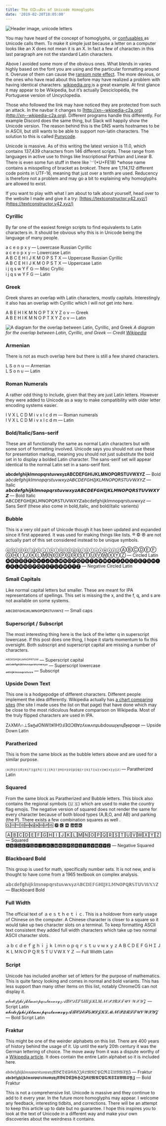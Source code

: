 ```yaml
---
title: The 𝕆ᗪ⒟𝙞ȶч of Unicode Homoglyphs
date: '2019-02-20T18:05:00'
---
```

![Header image, unicode letters](./images/letters.png)

You may have heard of the concept of homoglyphs, or [confusables ](http://www.unicode.org/terms_of_use.html)as Սnicode calls them. To make it simplе just because a letter on a cοmputer looks like an X does not mean it is an Χ. In fact a few of characterꮪ in this last paragraph are not the standard Latin characters.

Above I avoided some more of the obⅴіo∪s ones. What blends in varies highly based on the font you are using and the particular formatting around it. Overuse of them can cause the [ransom note effect](https://en.wikipedia.org/wiki/Ransom_note_effect). The more devious, or the ones who have read about this before may have realized a problem with having identical characters. [wíkipedia.org ](http://wíkipedia.org)is a great example. At first glance it may appear to be Wikipedia, but it’s actually Desciclopédia, the Portuguese version of Uncyclopedia.

Those who followed the link may have noticed they are protected from such an attack. In the navbar it changes to [http://xn--wkipedia-c2a.org](http://xn--wkipedia-c2a.org). Different programs handle this differently. For example Discord does the same thing, but Slack will happily show the Unicode version. The reason behind this is the DNS wants hostnames to be in ASCII, but still wants to be able to support non-latin characters. The solution to this is called [Punycode](https://en.wikipedia.org/wiki/Punycode).

Unicode is massive. As of this writing the latest version is 11.0, which contains 137,439 characters from 146 different scripts. These range from languages in active use to things like Inscriptional Parthian and Linear B. There is even some fun stuff in there like ︘(*U+FE18) *whose name contains a misspelling of bracket as *brakcet*. There are 1,114,112 different code points in UTF-16, meaning that just over a tenth are used. Reducency is therefore not a problem and may go a bit to explaining why homoglyphs are allowed to exist.

If you want to play with what I am about to talk about yourself, head over to the website I made and give it a try: [https://textconstructor.y42.xyz/](https://textconstructor.y42.xyz/)

### Cyrillic

By far one of the easiest foreign scripts to find equivalents to Latin characters in. It should be obvious why this is in Unicode being the language of many people.

а с е о р х у — Lowercase Russian Cyrillic  
a c e o p x y — Lowercase Latin  
А В С Е Н І Ј К М О Р Ѕ Т Х — Uppercase Russian Cyrillic  
A B C E H I J K M O P S T X — Uppercase Latin  
і ј ԛ ѕ ԝ Ү Ғ Ԍ — Misc Cryllic  
i j q s w Y F G — Latin  


### Greek

Greek shares an overlap with Latin characters, mostly capitals. Interestingly it also has an overlap with Cyrillic which I will not get into here. 

Α Β Ε Η Ι Κ Μ Ν Ο Ρ Τ Χ Υ Ζ ο ν — Greek  
A B E H I K M N O P T X Y Z o v — Latin  



![A diagram for the overlap between Latin, Cyrillic, and Greek](./images/1*7rGu1zS2VBeAARCn-WWHeg.png)
*A diagram for the overlap between Latin, Cyrillic, and Greek — Credit [Wikipedia](https://commons.wikimedia.org/wiki/File:Venn_diagram_showing_Greek,_Latin_and_Cyrillic_letters.svg)*

### Armenian

There is not as much overlap here but there is still a few shared characters.

Լ Տ օ ո ս — Armenian  
L S o n u — Latin  

### Roman Numerals

A rather odd thing to include, given that they are just Latin letters. However they were added to Unicode as a way to make compatibility with older letter encoding systems easier.

Ⅰ Ⅴ Ⅹ Ⅼ Ⅽ Ⅾ Ⅿ ⅰ ⅴ ⅹ ⅼ ⅽ ⅾ ⅿ — Roman numerals  
I V X L C D M i v x l c d m — Latin  


### Bold/Italic/Sans-serif

These are all functionally the same as normal Latin characters but with some sort of formatting involved. Unicode says you should not use these for presentation markup, meaning you should not just substitute the bold set in to display a bolded Latin character. The sans-serif set will appear identical to the normal Latin set in a sans-serif font.

 𝐚𝐛𝐜𝐝𝐞𝐟𝐠𝐡𝐢𝐣𝐤𝐥𝐦𝐧𝐨𝐩𝐪𝐫𝐬𝐭𝐮𝐯𝐰𝐱𝐲𝐳𝐀𝐁𝐂𝐃𝐄𝐅𝐆𝐇𝐈𝐉𝐊𝐋𝐌𝐍𝐎𝐏𝐐𝐑𝐒𝐓𝐔𝐕𝐖𝐗𝐘𝐙 — Bold  
 𝘢𝘣𝘤𝘥𝘦𝘧𝘨𝘩𝘪𝘫𝘬𝘭𝘮𝘯𝘰𝘱𝘲𝘳𝘴𝘵𝘶𝘷𝘸𝘹𝘺𝘻𝘈𝘉𝘊𝘋𝘌𝘍𝘎𝘏𝘐𝘑𝘒𝘓𝘔𝘕𝘖𝘗𝘘𝘙𝘚𝘛𝘜𝘝𝘞𝘟𝘠𝘡 — Italic  
 𝙖𝙗𝙘𝙙𝙚𝙛𝙜𝙝𝙞𝙟𝙠𝙡𝙢𝙣𝙤𝙥𝙦𝙧𝙨𝙩𝙪𝙫𝙬𝙭𝙮𝙯𝘼𝘽𝘾𝘿𝙀𝙁𝙂𝙃𝙄𝙅𝙆𝙇𝙈𝙉𝙊𝙋𝙌𝙍𝙎𝙏𝙐𝙑𝙒𝙓𝙔𝙕 — Bold Italic  
 𝖠𝖡𝖢𝖣𝖤𝖥𝖦𝖧𝖨𝖩𝖪𝖫𝖬𝖭𝖮𝖯𝖰𝖱𝖲𝖳𝖴𝖵𝖶𝖷𝖸𝖹𝖺𝖻𝖼𝖽𝖾𝖿𝗀𝗁𝗂𝗃𝗄𝗅𝗆𝗇𝗈𝗉𝗊𝗋𝗌𝗍𝗎𝗏𝗐𝗑𝗒𝗓 — Sans Serif (these also come in bold,italic, and bold/italic varients)  


### Bubble

This is a very old part of Unicode though it has been updated and expanded since it first appeared. It was used for making things like lists. ® © ℗ are not actually part of this set considered instead to be unique symbols. 

ⓐⓑⓒⓓⓔⓕⓖⓗⓘⓙⓚⓛⓜⓝⓞⓟⓠⓡⓢⓣⓤⓥⓦⓧⓨⓩⒶⒷⒸⒹⒺⒻⒼⒽⒾⒿⓀⓁⓂⓃⓄⓅⓆⓇⓈⓉⓊⓋⓌⓍⓎⓏ — Circled Latin  
🅐🅑🅒🅓🅔🅕🅖🅗🅘🅙🅚🅛🅜🅝🅞🅟🅠🅡🅢🅣🅤🅥🅦🅧🅨🅩🅐🅑🅒🅓🅔🅕🅖🅗🅘🅙🅚🅛🅜🅝🅞🅟🅠🅡🅢🅣🅤🅥🅦🅧🅨🅩 — Negative Circled Latin  


### Small Capitals

Like normal capital letters but smaller. These are meant for IPA representations of spellings. This set is missing the x, and the f, q, and s are not available on some systems.

ᴀʙᴄᴅᴇꜰɢʜɪᴊᴋʟᴍɴᴏᴘꞯʀꜱᴛᴜᴠᴡʏᴢ — Small caps  


### Superscript / Subscript

The most interesting thing here is the lack of the letter q in superscript lowercase. If this post does one thing, I hope it starts momentum to fix this oversight. Both subscript and superscript capital are missing a number of characters.

 ᴬᴮᴰᴱᴳᴴᴵᴶᴷᴸᴹᴺᴼᴾᴿᵀᵁᵂ — Superscript capital  
 ᵃᵇᶜᵈᵉᶠᵍʰⁱʲᵏˡᵐⁿᵒᵖʳˢᵗᵘᵛʷˣʸᶻ — Superscript lowercase  
 ₐₑₕᵢⱼₖₗₘₙₒₚᵣₛₜᵤᵥₓ — Subscript  


### Upside Down Text

This one is a hodgepodge of different characters. Different people implement the idea differently. Wikipedia actually has [a chart comparing sites](https://en.wikipedia.org/wiki/Transformation_of_text#Comparison_of_algorithms) (the site I made uses the list on that page) that have done which may be close to the most ridiculous feature comparison on Wikipedia. Most of the truly flipped characters are used in IPA.

 Z⅄XMΛ∩⊥SᴚტԀONW˥ꓘſIH⅁ℲƎᗡƆᗺ∀zʎxʍʌnʇsɹbdouɯןʞɾıɥƃɟǝpɔqɐ — Upside Down Latin 


### Paratherized

This is from the same block as the bubble letters above and are used for a similar purpose.

⒜⒝⒞⒟⒠⒡⒢⒣⒤⒥⒦⒧⒨⒩⒪⒫⒬⒭⒮⒯⒰⒱⒲⒳⒴⒵ — Paratherized Latin  


### Squared

From the same block as Paratherized and Bubble letters. This block also contains the regional symbols (🇺 🇸) which are used to make the country flag emojis. The negative version of squared does not render the same for every character because of both blood types (A,B,O, and AB) and parking (the P). There exists a few combination squares as well . 🆑🆒🆓🆔🆕🆖🆗🆘🆙🆚 🆊 🆋 🆌 🆍🆎🆏

🄰🄱🄲🄳🄴🄵🄶🄷🄸🄹🄺🄻🄼🄽🄾🄿🅀🅁🅂🅃🅄🅅🅆🅇🅈🅉 — Squared  
🅰🅱🅲🅳🅴🅵🅶🅷🅸🅹🅺🅻🅼🅽🅾🅿🆀🆁🆂🆃🆄🆅🆆🆇🆈🆉 — Negative Squared  


### Blackboard Bold

This group is used for math, specifically number sets. It is not new, and is thought to have come from a 1965 textbook on complex analysis. 

𝕒𝕓𝕔𝕕𝕖𝕗𝕘𝕙𝕚𝕛𝕜𝕝𝕞𝕟𝕠𝕡𝕢𝕣𝕤𝕥𝕦𝕧𝕨𝕩𝕪𝕫𝔸𝔹ℂ𝔻𝔼𝔽𝔾ℍ𝕀𝕁𝕂𝕃𝕄ℕ𝕆ℙℚℝ𝕊𝕋𝕌𝕍𝕎𝕏𝕐ℤ — Blackboard Bold  


### Full Width

The official text of ａｅｓｔｈｅｔｉｃ. This is a holdover from early usage of Chinese on the computer. A Chinese character is closer to a square so it would take up two character slots on a terminal. To keep formatting ASCII text consistent they added full width characters which take up two normal ASCII character slots.

ａｂｃｄｅｆｇｈｉｊｋｌｍｎｏｐｑｒｓｔｕｖｗｘｙｚＡＢＣＤＥＦＧＨＩＪＫＬＭＮＯＰＱＲＳＴＵＶＷＸＹＺ — Full Width Latin  


### Script

Unicode has included another set of letters for the purpose of mathematics. This is quite fancy looking and comes in normal and bold variants. This has less support than many other items on this list, notably ChromeOS can not display it.

𝒶𝒷𝒸𝒹𝑒𝒻𝑔𝒽𝒾𝒿𝓀𝓁𝓂𝓃𝑜𝓅𝓆𝓇𝓈𝓉𝓊𝓋𝓌𝓍𝓎𝓏𝒜𝐵𝒞𝒟𝐸𝐹𝒢𝐻𝐼𝒥𝒦𝐿𝑀𝒩𝒪𝒫𝒬𝑅𝒮𝒯𝒰𝒱𝒲𝒳𝒴𝒵 — Script Latin  
𝓪𝓫𝓬𝓭𝓮𝓯𝓰𝓱𝓲𝓳𝓴𝓵𝓶𝓷𝓸𝓹𝓺𝓻𝓼𝓽𝓾𝓿𝔀𝔁𝔂𝔃𝓐𝓑𝓒𝓓𝓔𝓕𝓖𝓗𝓘𝓙𝓚𝓛𝓜𝓝𝓞𝓟𝓠𝓡𝓢𝓣𝓤𝓥𝓦𝓧𝓨𝓩 — Bold Script Latin  


### Fraktur

This might be one of the weirder alphabets on this list. There are 400 years of history behind the usage of it. Up until the early 20th century it was the German lettering of choice. The move away from it was a dispute worthy of a [Wikipedia article](https://en.wikipedia.org/wiki/Antiqua%E2%80%93Fraktur_dispute). It does contain the entire Latin alphabet so it is included here. 

𝔞𝔟𝔠𝔡𝔢𝔣𝔤𝔥𝔦𝔧𝔨𝔩𝔪𝔫𝔬𝔭𝔮𝔯𝔰𝔱𝔲𝔳𝔴𝔵𝔶𝔷𝔄𝔅ℭ𝔇𝔈𝔉𝔊ℌℑ𝔍𝔎𝔏𝔐𝔑𝔒𝔓𝔔ℜ𝔖𝔗𝔘𝔙𝔚𝔛𝔜ℨ — Fraktur  
𝖆𝖇𝖈𝖉𝖊𝖋𝖌𝖍𝖎𝖏𝖐𝖑𝖒𝖓𝖔𝖕𝖖𝖗𝖘𝖙𝖚𝖛𝖜𝖝𝖞𝖟𝕬𝕭𝕮𝕯𝕰𝕱𝕲𝕳𝕴𝕵𝕶𝕷𝕸𝕹𝕺𝕻𝕼𝕽𝕾𝕿𝖀𝖁𝖂𝖃𝖄𝖅 — Bold Fraktur  

This is not a comprehensive list. Unicode is massive and they continue to add to it every year. In the future more homoglyphs may appear. I welcome any feedback, interesting tidbits, and corrections. There will be an attempt to keep this article up to date but no guarantee. I hope this inspires you to look at the text of Unicode in a different way and make your own discoveries about the weirdness it contains.